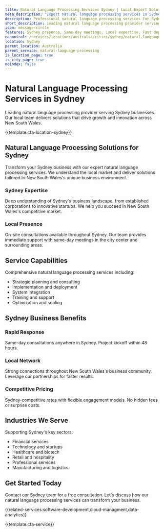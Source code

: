 ```yaml
---
title: Natural Language Processing Services Sydney | Local Expert Solutions
meta_description: "Expert natural language processing services in Sydney. Local team, same-day consultations, proven results. Transform your business today."
description: Professional natural language processing services for Sydney businesses
short_description: Leading natural language processing provider serving Sydney and New South Wales.
icon: message-circle
features: Sydney presence, Same-day meetings, Local expertise, Fast deployment, Competitive rates, Proven track record
canonical: /services/locations/australia/cities/sydney/natural-language-processing-sydney.html
location: Sydney
parent_location: Australia
parent_service: natural-language-processing
is_location_page: true
is_city_page: true
noindex: false
---
```


# Natural Language Processing Services in Sydney

Leading natural language processing provider serving Sydney businesses. Our local team delivers solutions that drive growth and innovation across New South Wales.

{{template:cta-location-sydney}}

## Natural Language Processing Solutions for Sydney

Transform your Sydney business with our expert natural language processing services. We understand the local market and deliver solutions tailored to New South Wales's unique business environment.

### Sydney Expertise

Deep understanding of Sydney's business landscape, from established corporations to innovative startups. We help you succeed in New South Wales's competitive market.

### Local Presence

On-site consultations available throughout Sydney. Our team provides immediate support with same-day meetings in the city center and surrounding areas.

## Service Capabilities

Comprehensive natural language processing services including:
- Strategic planning and consulting
- Implementation and deployment
- System integration
- Training and support
- Optimization and scaling

## Sydney Business Benefits

### Rapid Response
Same-day consultations anywhere in Sydney. Project kickoff within 48 hours.

### Local Network
Strong connections throughout New South Wales's business community. Leverage our partnerships for faster results.

### Competitive Pricing
Sydney-competitive rates with flexible engagement models. No hidden fees or surprise costs.

## Industries We Serve

Supporting Sydney's key sectors:
- Financial services
- Technology and startups
- Healthcare and biotech
- Retail and hospitality
- Professional services
- Manufacturing and logistics

## Get Started Today

Contact our Sydney team for a free consultation. Let's discuss how our natural language processing services can transform your business.

{{related-services:software-development,cloud-managment,data-analytics}}

{{template:cta-service}}
